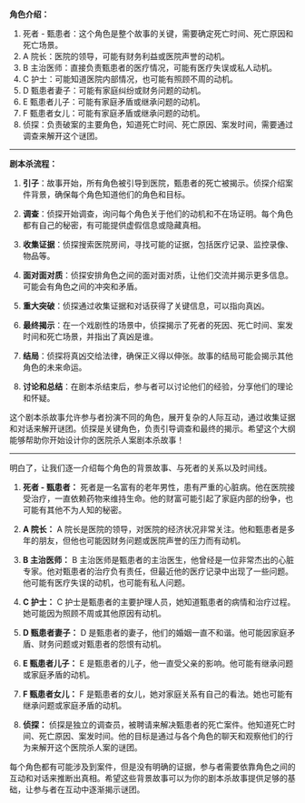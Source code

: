 **角色介绍：**
1. 死者 - 甄患者：这个角色是整个故事的关键，需要确定死亡时间、死亡原因和死亡场景。
2. A 院长：医院的领导，可能有财务利益或医院声誉的动机。
3. B 主治医师：直接负责甄患者的医疗情况，可能有医疗失误或私人动机。
4. C 护士：可能知道医院内部情况，也可能有照顾不周的动机。
5. D 甄患者妻子：可能有家庭纠纷或财务问题的动机。
6. E 甄患者儿子：可能有家庭矛盾或继承问题的动机。
7. F 甄患者女儿：可能有家庭矛盾或继承问题的动机。
8. 侦探：负责破案的主要角色，知道死亡时间、死亡原因、案发时间，需要通过调查来解开这个谜团。

---

**剧本杀流程：**

1. **引子**：故事开始，所有角色被引导到医院，甄患者的死亡被揭示。侦探介绍案件背景，确保每个角色知道他们的角色和目标。

2. **调查**：侦探开始调查，询问每个角色关于他们的动机和不在场证明。每个角色都有自己的秘密，有可能提供虚假信息或隐藏真相。

3. **收集证据**：侦探搜索医院房间，寻找可能的证据，包括医疗记录、监控录像、物品等。

4. **面对面对质**：侦探安排角色之间的面对面对质，让他们交流并揭示更多信息。可能会有角色之间的冲突和矛盾。

5. **重大突破**：侦探通过收集证据和对话获得了关键信息，可以指向真凶。

6. **最终揭示**：在一个戏剧性的场景中，侦探揭示了死者的死因、死亡时间、案发时间和死亡场景，并指出了真凶是谁。

7. **结局**：侦探将真凶交给法律，确保正义得以伸张。故事的结局可能会揭示其他角色的未来命运。

8. **讨论和总结**：在剧本杀结束后，参与者可以讨论他们的经验，分享他们的理论和怀疑。

这个剧本杀故事允许参与者扮演不同的角色，展开复杂的人际互动，通过收集证据和对话来解开谜团。侦探是关键角色，负责引导调查和最终的揭示。希望这个大纲能够帮助你开始设计你的医院杀人案剧本杀故事！

-----

明白了，让我们逐一介绍每个角色的背景故事、与死者的关系以及时间线。

1. **死者 - 甄患者：** 死者是一名富有的老年男性，患有严重的心脏病。他在医院接受治疗，一直依赖药物来维持生命。他的财富可能引起了家庭内部的纷争，也可能有其他不为人知的秘密。

2. **A 院长：** A 院长是医院的领导，对医院的经济状况非常关注。他和甄患者是多年的朋友，但他也可能因财务问题或医院声誉的压力而有动机。

3. **B 主治医师：** B 主治医师是甄患者的主治医生，他曾经是一位非常杰出的心脏专家。他对甄患者的治疗负有责任，但最近他的医疗记录中出现了一些问题。他可能有医疗失误的动机，也可能有私人问题。

4. **C 护士：** C 护士是甄患者的主要护理人员，她知道甄患者的病情和治疗过程。她可能因为照顾不周或其他原因有动机。

5. **D 甄患者妻子：** D 是甄患者的妻子，他们的婚姻一直不和谐。他可能因家庭矛盾、财务问题或对甄患者的怨恨有动机。

6. **E 甄患者儿子：** E 是甄患者的儿子，他一直受父亲的影响。他可能有继承问题或家庭矛盾的动机。

7. **F 甄患者女儿：** F 是甄患者的女儿，她对家庭关系有自己的看法。她也可能有继承问题或家庭矛盾的动机。

8. **侦探：** 侦探是独立的调查员，被聘请来解决甄患者的死亡案件。他知道死亡时间、死亡原因、案发时间。他的目标是通过与各个角色的聊天和观察他们的行为来解开这个医院杀人案的谜团。

每个角色都有可能涉及到案件，但是没有明确的证据，参与者需要依靠角色之间的互动和对话来推断出真相。希望这些背景故事可以为你的剧本杀故事提供足够的基础，让参与者在互动中逐渐揭示谜团。